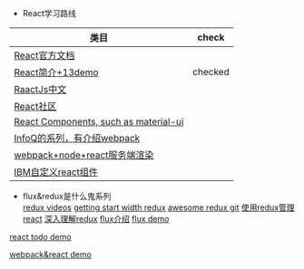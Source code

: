 * React学习路线

类目  | check
------------- | -------------
[React官方文档](https://facebook.github.io/react/docs/getting-started.html "官方文档")  | 
[React简介+13demo](http://www.ruanyifeng.com/blog/2015/03/react.html "简介+demo")  | checked 
[RaactJs中文](http://reactjs.cn/react/docs/getting-started.html "React中文")  |
[React社区](http://react-china.org/ "forum")  |
[React Components, such as material-ui](http://react-components.com/ "React Component")  |
[InfoQ的系列，有介绍webpack](http://www.infoq.com/cn/react1/ "InfoQ category")  |
[webpack+node+react服务端渲染](http://www.jianshu.com/p/97af0000516a "服务端渲染")  |
[IBM自定义react组件](http://www.ibm.com/developerworks/cn/web/wa-react-intro/index.html "自定义React组件")  |

* flux&redux是什么鬼系列  
[redux videos](https://egghead.io/series/getting-started-with-redux "redux videos")
[getting start width redux](http://davidandsuzi.com/writing-a-basic-app-in-redux/ "redux demo")
[awesome redux git](https://github.com/xgrommx/awesome-redux "awesome redux")
[使用redux管理react](http://www.cnblogs.com/Leo_wl/p/4780750.html "redux管理react")
[深入理解redux](http://www.jianshu.com/p/0e42799be566 "understand redux")
[flux介绍](http://www.cocoachina.com/webapp/20150928/13600.html "about flux")
[flux demo](http://www.jcodecraeer.com/a/javascript/2015/0311/2581.html "flux demo")


[react todo demo](http://www.reqianduan.com/2297.html "react todo demo")

[webpack&react demo](http://www.tuicool.com/articles/BrAVv2y "webpack&react demo")
